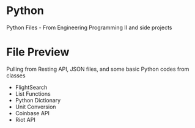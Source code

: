 # Python
Python Files - From Engineering Programming II and side projects

# File Preview
Pulling from Resting API, JSON files, and some basic Python codes from classes
* FlightSearch
* List Functions
* Python Dictionary
* Unit Conversion
* Coinbase API
* Riot API
